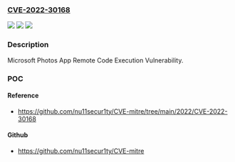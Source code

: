 ### [CVE-2022-30168](https://cve.mitre.org/cgi-bin/cvename.cgi?name=CVE-2022-30168)
![](https://img.shields.io/static/v1?label=Product&message=Microsoft%20Photos&color=blue)
![](https://img.shields.io/static/v1?label=Version&message=n%2Fa&color=blue)
![](https://img.shields.io/static/v1?label=Vulnerability&message=Remote%20Code%20Execution&color=brighgreen)

### Description

Microsoft Photos App Remote Code Execution Vulnerability.

### POC

#### Reference
- https://github.com/nu11secur1ty/CVE-mitre/tree/main/2022/CVE-2022-30168

#### Github
- https://github.com/nu11secur1ty/CVE-mitre

